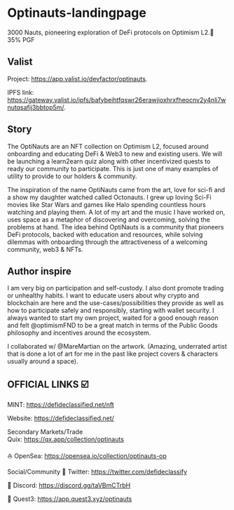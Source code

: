 # Optinauts-landingpage
3000 Nauts, pioneering exploration of DeFi protocols on Optimism L2.🔴  35% PGF

## Valist
Project: https://app.valist.io/devfactor/optinauts. 

IPFS link: https://gateway.valist.io/ipfs/bafybeihtfqswr26erawjioxhrxfheocnv2y4nli7wnutqsafij3bbtop5m/. 

## Story
The OptiNauts are an NFT collection on Optimism L2, focused around onboarding and educating DeFi & Web3 to new and existing users. We will be launching a learn2earn quiz along with other incentivized quests to ready our community to participate. This is just one of many examples of utility to provide to our holders & community.

The inspiration of the name OptiNauts came from the art, love for sci-fi and a show my daughter watched called Octonauts. I grew up loving Sci-Fi movies like Star Wars and games like Halo spending countless hours watching and playing them. A lot of my art and the music I have worked on, uses space as a metaphor of discovering and overcoming, solving the problems at hand. The idea behind OptiNauts is a community that pioneers DeFi protocols, backed with education and resources, while solving dilemmas with onboarding through the attractiveness of a welcoming community, web3 & NFTs.

## Author inspire
I am very big on participation and self-custody. I also dont promote trading or unhealthy habits. I want to educate users about why crypto and blockchain are here and the use-cases/possibilities they provide as well as how to participate safely and responsibly, starting with wallet security. I always wanted to start my own project, waited for a good enough reason and felt @optimismFND to be a great match in terms of the Public Goods philosophy and incentives around the ecosystem.

I collaborated w/ @MareMartian on the artwork. (Amazing, underrated artist that is done a lot of art for me in the past like project covers & characters usually around a space).

## OFFICIAL LINKS ☑️ 

MINT: https://defideclassified.net/nft

Website: https://defideclassified.net/

Secondary Markets/Trade  
Quix: https://qx.app/collection/optinauts 

⛵ OpenSea: https://opensea.io/collection/optinauts-op 

Social/Community
📌 Twitter: https://twitter.com/defideclassify

📌 Discord: https://discord.gg/taVBmCTrbH

📌 Quest3: https://app.quest3.xyz/optinauts 
